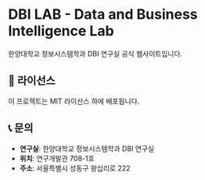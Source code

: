 # DBI LAB - Data and Business Intelligence Lab

한양대학교 정보시스템학과 DBI 연구실 공식 웹사이트입니다.

## 📄 라이선스

이 프로젝트는 MIT 라이선스 하에 배포됩니다.

## 📞 문의

- **연구실**: 한양대학교 정보시스템학과 DBI 연구실
- **위치**: 연구개발관 708-1호
- **주소**: 서울특별시 성동구 왕십리로 222
